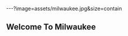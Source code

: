 ---?image=assets/milwaukee.jpg&size=contain
## <span class="orange black-shadow">Welcome To Milwaukee</span>
